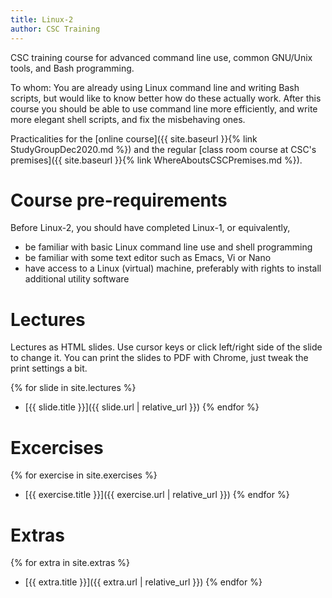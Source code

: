 ```yaml
---
title: Linux-2
author: CSC Training
---
```


CSC training course for advanced command line use, common GNU/Unix
tools, and Bash programming.

To whom: You are already using Linux command line and writing Bash
scripts, but would like to know better how do these actually
work. After this course you should be able to use command line more
efficiently, and write more elegant shell scripts, and fix the
misbehaving ones.

Practicalities for the [online course]({{ site.baseurl }}{% link
StudyGroupDec2020.md %}) and the regular [class room course at CSC's
premises]({{ site.baseurl }}{% link WhereAboutsCSCPremises.md %}).


# Course pre-requirements

Before Linux-2, you should have completed Linux-1, or
equivalently,

- be familiar with basic Linux command line use and shell programming
- be familiar with some text editor such as Emacs, Vi or Nano
- have access to a Linux (virtual) machine, preferably with rights to
  install additional utility software


# Lectures

Lectures as HTML slides. Use cursor keys or click left/right side of
the slide to change it. You can print the slides to PDF with Chrome,
just tweak the print settings a bit.

{% for slide in site.lectures %}
- [{{ slide.title }}]({{ slide.url | relative_url }})
{% endfor %}


# Excercises

{% for exercise in site.exercises %}
- [{{ exercise.title }}]({{ exercise.url | relative_url }})
{% endfor %}


# Extras

{% for extra in site.extras %}
- [{{ extra.title }}]({{ extra.url | relative_url }})
{% endfor %}
